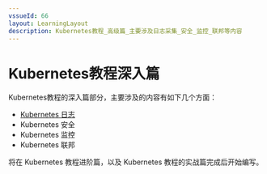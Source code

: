```yaml
---
vssueId: 66
layout: LearningLayout
description: Kubernetes教程_高级篇_主要涉及日志采集_安全_监控_联邦等内容
---
```


# Kubernetes教程深入篇

Kubernetes教程的深入篇部分，主要涉及的内容有如下几个方面：

* [Kubernetes 日志](./logs/)
* Kubernetes 安全
* Kubernetes 监控
* Kubernetes 联邦

将在 Kubernetes 教程进阶篇，以及 Kubernetes 教程的实战篇完成后开始编写。
